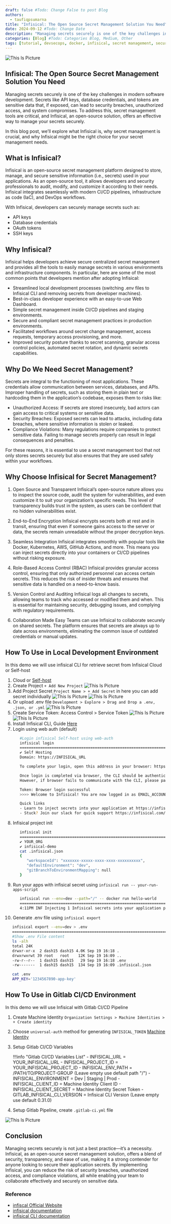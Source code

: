 ```yaml
---
draft: false #Todo: Change False to post Blog
authors: 
  - taufiqpsumarna
title: "Infisical: The Open Source Secret Management Solution You Need" #Todo: Add Blog Title
date: 2024-09-12 #Todo: Change Date
description: "Managing secrets securely is one of the key challenges in modern software development" #Todo: Add Short Description / Subtitle
categories: [Blog] #Todo: Categories Blog, Medium, Other
tags: [tutorial, devsecops, docker, infisical, secret management, security] #Todo: Add Blog Tags
---
```


![This Is Picture](/assets/images/infisical-banner.png)

## Infisical: The Open Source Secret Management Solution You Need

Managing secrets securely is one of the key challenges in modern software development. Secrets like API keys, database credentials, and tokens are sensitive data that, if exposed, can lead to security breaches, unauthorized access, and system compromises. To address this, secret management tools are critical, and Infisical, an open-source solution, offers an effective way to manage your secrets securely.

In this blog post, we’ll explore what Infisical is, why secret management is crucial, and why Infisical might be the right choice for your secret management needs.

## What is Infisical?

Infisical is an open-source secret management platform designed to store, manage, and secure sensitive information (i.e., secrets) used in your applications. As an open-source tool, it allows developers and security professionals to audit, modify, and customize it according to their needs. Infisical integrates seamlessly with modern CI/CD pipelines, infrastructure as code (IaC), and DevOps workflows.

With Infisical, developers can securely manage secrets such as:

- API keys
- Database credentials
- OAuth tokens
- SSH keys

## Why Infisical?

Infisical helps developers achieve secure centralized secret management and provides all the tools to easily manage secrets in various environments and infrastructure components. In particular, here are some of the most common points that developers mention after adopting Infisical:

- Streamlined local development processes (switching .env files to Infisical CLI and removing secrets from developer machines).
- Best-in-class developer experience with an easy-to-use Web Dashboard.
- Simple secret management inside CI/CD pipelines and staging environments.
- Secure and compliant secret management practices in production environments.
- Facilitated workflows around secret change management, access requests, temporary access provisioning, and more.
- Improved security posture thanks to secret scanning, granular access control policies, automated secret rotation, and dynamic secrets capabilities.

## Why Do We Need Secret Management?

Secrets are integral to the functioning of most applications. These credentials allow communication between services, databases, and APIs. Improper handling of secrets, such as storing them in plain text or hardcoding them in the application’s codebase, exposes them to risks like:

- Unauthorized Access: If secrets are stored insecurely, bad actors can gain access to critical systems or sensitive data.
- Security Breaches: Exposed secrets can lead to attacks, including data breaches, where sensitive information is stolen or leaked.
- Compliance Violations: Many regulations require companies to protect sensitive data. Failing to manage secrets properly can result in legal consequences and penalties.
  
For these reasons, it is essential to use a secret management tool that not only stores secrets securely but also ensures that they are used safely within your workflows.

## Why Choose Infisical for Secret Management?

1. Open Source and Transparent
Infisical’s open-source nature allows you to inspect the source code, audit the system for vulnerabilities, and even customize it to suit your organization’s specific needs. This level of transparency builds trust in the system, as users can be confident that no hidden vulnerabilities exist.

2. End-to-End Encryption
Infisical encrypts secrets both at rest and in transit, ensuring that even if someone gains access to the server or data, the secrets remain unreadable without the proper decryption keys.

3. Seamless Integration
Infisical integrates smoothly with popular tools like Docker, Kubernetes, AWS, GitHub Actions, and more. This means you can inject secrets directly into your containers or CI/CD pipelines without risking exposure.

4. Role-Based Access Control (RBAC)
Infisical provides granular access control, ensuring that only authorized personnel can access certain secrets. This reduces the risk of insider threats and ensures that sensitive data is handled on a need-to-know basis.

5. Version Control and Auditing
Infisical logs all changes to secrets, allowing teams to track who accessed or modified them and when. This is essential for maintaining security, debugging issues, and complying with regulatory requirements.

6. Collaboration Made Easy
Teams can use Infisical to collaborate securely on shared secrets. The platform ensures that secrets are always up to date across environments, eliminating the common issue of outdated credentials or manual updates.

## How To Use in Local Development Environment

In this demo we will use infisical CLI for retrieve secret from Infisical Cloud or Self-host

1. Cloud or [Self-host](https://infisical.com/docs/self-hosting/overview)
2. Create Project `+ Add New Project` 
   ![This Is Picture](/assets/images/infisical-01-create-project.png)
3. Add Project Secret `Project Name > + Add Secret` in here you can add secret individually
   ![This Is Picture](/assets/images/infisical-02-create-secret.png)
   ![This Is Picture](/assets/images/infisical-03-created-secret.png)
4.  Or upload .env file  `Development > Explore > Drag and Drop a .env, .json, or .yml`
   ![This Is Picture](/assets/images/infisical-04-upload-file.png)
5. Create Service Token: Access Control > Service Token
   ![This Is Picture](/assets/images/infisical-05-access-token.png)
   ![This Is Picture](/assets/images/infisical-05-1-access-token.png)
6. Install Infisical CLI, Guide [Here](https://infisical.com/docs/cli/overview)
7. Login using web auth (default)
   ```bash
      #Login infisical Self-host using web-auth
      infisical login
      ========================================================================
      ✔ Self Hosting
      Domain: https://INFISICAL_URL

      To complete your login, open this address in your browser: https://INFISICAL_URL/login?callback_port=34715 

      Once login is completed via browser, the CLI should be authenticated automatically.
      However, if browser fails to communicate with the CLI, please paste the token from the browser below.

      Token: Browser login successful
      >>>> Welcome to Infisical! You are now logged in as EMAIL_ACCOUNT <<<< 

      Quick links
      - Learn to inject secrets into your application at https://infisical.com/docs/cli/usage
      - Stuck? Join our slack for quick support https://infisical.com/slack
   ```
8. Infisical project init
   ```bash
      infisical init
      ========================================================================
      ✔ YOUR_ORG
      ✔ infisical-demo
      cat .infisical.json
      {
         "workspaceId": "xxxxxxx-xxxxx-xxxx-xxxx-xxxxxxxxxx",
         "defaultEnvironment": "dev",
         "gitBranchToEnvironmentMapping": null
      }                                             
   ```
9. Run your apps with infisical secret using `infisical run -- your-run-apps-script`
   ```bash
      infisical run --env=dev --path="/" -- docker run hello-world
      ========================================================================
      4:11PM INF Injecting 1 Infisical secrets into your application process      
   ```
10. Generate .env file using `infisical export`
   ```bash
      infisical export --env=dev > .env
      ========================================================================
      #Show .env File content
      ls -alh
      total 24K
      drwxr-xr-x  2 dash15 dash15 4.0K Sep 19 16:18 .
      drwxrwxrwt 39 root   root    12K Sep 19 16:09 ..
      -rw-r--r--  1 dash15 dash15   29 Sep 19 16:18 .env
      -rw-------  1 dash15 dash15  134 Sep 19 16:09 .infisical.json

      cat .env
      APP_KEY='1234567890-app-key'
   ```

## How To Use in Gitlab CI/CD Environment

In this demo we will use Infisical with Gitlab CI/CD Pipeline

1. Create Machine Identity `Organization Settings > Machine Identities > + Create identity`
2. Choose `universal-auth` method for generating `INFISICAL_TOKEN` [Machine Identity](https://infisical.com/docs/cli/commands/login#machine-identity-authentication-quick-start)
3. Setup Gitlab CI/CD Variables
 
    !!!info "Gitlab CI/CD Variables List"
         - INFISICAL_URL = YOUR_INFISICAL_URL
         - INFISICAL_PROJECT_ID = YOUR_INFISICAL_PROJECT_ID
         - INFISICAL_ENV_PATH = /PATH/TO/PROJECT-GROUP (Leave empty use default path "/")
         - INFISICAL_ENVIRONMENT = Dev | Staging | Prod
         - INFISICAL_CLIENT_ID = Machine Identity Client ID
         - INFISICAL_CLIENT_SECRET = Machine Identity Secret Token
         - GITLAB_INFISICAL_CLI_VERSION = Infisical CLI Version (Leave empty use default 0.31.0)

4. Setup Gitlab Pipeline, create `.gitlab-ci.yml` file

<script src="https://gist.github.com/taufiqpsumarna/53ea8fe30455f65dcafc3a9a12fe14f6.js"></script>

   ![This Is Picture](/assets/images/infisical-06-gitlab-pipeline.png)

## Conclusion

Managing secrets securely is not just a best practice—it’s a necessity. Infisical, as an open-source secret management solution, offers a blend of security, transparency, and ease of use, making it a strong contender for anyone looking to secure their application secrets.
By implementing Infisical, you can reduce the risk of security breaches, unauthorized access, and compliance violations, all while enabling your team to collaborate effectively and securely on sensitive data.

### Reference

- [infiscal Official Website](https://infisical.com/)
- [infisical documentation](https://infisical.com/docs/documentation/getting-started/introduction)
- [infisical CLI documentation](https://infisical.com/docs/cli/overview)
